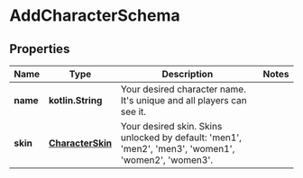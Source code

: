 
# AddCharacterSchema

## Properties
Name | Type | Description | Notes
------------ | ------------- | ------------- | -------------
**name** | **kotlin.String** | Your desired character name. It&#39;s unique and all players can see it. | 
**skin** | [**CharacterSkin**](CharacterSkin.md) | Your desired skin. Skins unlocked by default: &#39;men1&#39;, &#39;men2&#39;, &#39;men3&#39;, &#39;women1&#39;, &#39;women2&#39;, &#39;women3&#39;. | 



